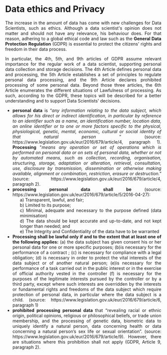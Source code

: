 # Data ethics and Privacy

<p align="justify"> The increase in the amount of data has come with new challenges for Data Scientists, such as ethics. Although a data scientist's opinion does not matter and should not have any relevance, his behaviour does. For that reason, adhering to a global ethical code and law such as the <b>General Data Protection Regulation</b> (GDPR) is essential to protect the citizens' rights and freedom in their data process. </p>
  

<p align="justify"> In particular, the 4th, 5th, and 9th articles of GDPR assume relevant importance for the regular work of a data scientist, supporting personal data collection and storage decisions. The 4th Article defines personal data and processing, the 5th Article establishes a set of principles to regulate personal data processing, and the 9th Article declares prohibited processing of some personal data. Beyond those three articles, the 6th Article enumerates the different situations of Lawfulness of processing. As such, according to the GDPR, these topics will be described for a better understanding and to support Data Scientists' decisions. </p>

<ul>
 <li align="justify"> <b>personal data</b> is “<i>any information relating to the data subject, which allows for his direct or indirect identification, in particular by reference to an identifier such as a name, an identification number, location data, an online identifier or to one or more factors specific to the physical, physiological, genetic, mental, economic, cultural or social identity of that natural person </i>” (source: https://www.legislation.gov.uk/eur/2016/679/article/4, paragraph 1).
<b>Processing</b> "<i>means any operation or set of operations which is performed on personal data or on sets of personal data, whether or not by automated means, such as collection, recording, organisation, structuring, storage, adaptation or alteration, retrieval, consultation, use, disclosure by transmission, dissemination or otherwise making available, alignment or combination, restriction, erasure or destruction."</i> (source: https://www.legislation.gov.uk/eur/2016/679/article/4, paragraph 2). </li>
 
 <li align="justify"> <b> processing personal data shall be </b>(source: https://www.legislation.gov.uk/eur/2016/679/article/5/2016-04-27): 
   <ol>
     a) Transparent, lawful, and fair; <br>   
     b) Limited to its purpose; <br>
     c) Minimal, adequate and necessary to the purpose defined (data minimisation) <br>
     d) The data should be kept accurate and up-to-date, and not kept longer than needed; and <br>
     e) The Integrity and Confidentiality of the data have to be warranted <br>
   </ol>
  
  <li align="justify"> <b>Processing shall be lawful only if and to the extent that at least one of the following applies:</b> (a) the data subject has given consent</b> his or her personal data for one or more specific purposes; (b)is necessary for the performance of a contract </b> ; (c) is necessary for compliance with a legal obligation; (d) is necessary in order to protect the vital interests of the data subject or of another natural person; (e)is necessary for the performance of a task carried out in the public interest or in the exercise of official authority vested in the controller (f) is necessary for the purposes of the legitimate interests pursued by the controller or by a third party, except where such interests are overridden by the interests or fundamental rights and freedoms of the data subject which require protection of personal data, in particular where the data subject is a child. (source: https://www.legislation.gov.uk/eur/2016/679/article/6, paragraph 1) </li> 
  
 <li align="justify"> <b> prohibited processing personal data </b> that “revealing racial or ethnic origin, political opinions, religious or philosophical beliefs, or trade union membership, and the processing of genetic data, biometric data to uniquely identify a natural person, data concerning health or data concerning a natural person’s sex life or sexual orientation”. (source: https://www.legislation.gov.uk/eur/2016/679/article/9). However, there are situations where this prohibition shall not apply (GDPR, Article 9, paragraph 2). </li>


</ul>

